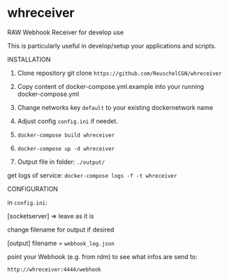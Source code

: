 # whreceiver
RAW Webhook Receiver for develop use

This is particularly useful in develop/setup your applications and scripts.


INSTALLATION

1. Clone repository git clone `https://github.com/ReuschelCGN/whreceiver`
2. Copy content of docker-compose.yml.example into your running docker-compose.yml
3. Change networks key `default` to your existing dockernetwork name
3. Adjust config `config.ini` if needet.
4. `docker-compose build whreceiver`
5. `docker-compose up -d whreceiver`

6. Output file in folder: `./output/`

get logs of service:
`docker-compose logs -f -t whreceiver`


CONFIGURATION

in `config.ini`:

[socketserver] => leave as it is

change filename for output if desired

[output] filename = `webhook_log.json`

point your Webhook (e.g. from rdm) to see what infos are send to:

`http://whreceiver:4444/webhook`
